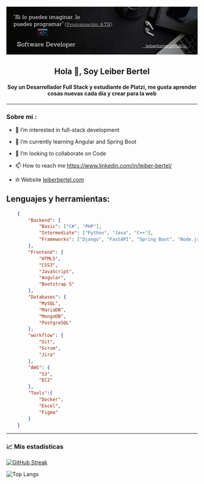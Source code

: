 ![banner_github](/banner_github_update.png)
<div id="header" align="center">
    <h2 align="center">Hola 👋, Soy Leiber Bertel</h1> 
    <h4>Soy un Desarrollador Full Stack y estudiante de Platzi, me gusta aprender cosas nuevas cada día y crear para la web</h4>
</div>

---
### Sobre mi :

- 👀 I’m interested in full-stack development

- 🌱 I’m currently learning Angular and Spring Boot

- 💞️ I’m looking to collaborate on Code

- 📫 How to reach me https://www.linkedin.com/in/leiber-bertel/

- 🌐 Website [leiberbertel.com](https://leiberbertel.github.io/)


## Lenguajes y herramientas:
```json
    {
        "Backend": {
            "Basic": ["C#", "PHP"],
            "Intermediate": ["Python", "Java", "C++"],
            "Frameworks": ["Django", "FastAPI", "Spring Boot", "Node.js"]
        },
        "Frontend": {
            "HTML5",
            "CSS3",
            "JavaScript",
            "Angular",
            "Bootstrap 5"
        },
        "Databases": {
            "MySQL",
            "MariaDB",
            "MongoDB",
            "PostgreSQL"
        },
        "workflow": {
            "Git",
            "Scrum",
            "Jira"
        },
        "AWS": {
            "S3",
            "EC2"
        },     
        "Tools":{
            "Docker",
            "Excel",
            "Figma"
        }
    }
```

---

### 📈 Mis estadísticas

<!--- Streak-Racha--->
[![GitHub Streak](https://streak-stats.demolab.com?user=Leiberbertel&theme=radical&locale=es&date_format=j%20M%5B%20Y%5D)](https://git.io/streak-stats)

<!--- Most-Language-used--->
![Top Langs](https://github-readme-stats.vercel.app/api/top-langs/?username=leiberbertel&layout=compact)

<!---
leiberbertel/leiberbertel is a ✨ special ✨ repository because its `README.md` (this file) appears on your GitHub profile.
You can click the Preview link to take a look at your changes.
--->

